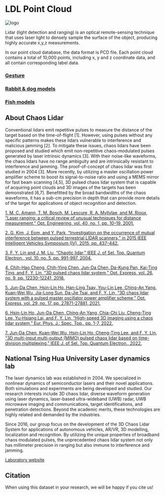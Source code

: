 # LDL Point Cloud
![logo](https://user-images.githubusercontent.com/82630423/158313826-f1db3e85-b836-4aa8-a909-75112c4bf65f.jpg)

Lidar (light detection and ranging) is an optical remote-sensing technique that uses laser light to densely sample the surface of the object, producing highly accurate x,y,z measurements. 

In our point cloud database, the data format is PCD file. Each point cloud contains a total of 10,000 points, including x, y and z coordinate data, and all contain corresponding label data.

### [Gesture](https://github.com/MengJui/LDL-Point-Cloud/blob/main/Point%20cloud%20database%20-%20Gesture.md)

### [Rabbit & dog models](https://github.com/MengJui/LDL-Point-Cloud/blob/main/Point%20cloud%20database%20-%203D%20Object.md)

### [Fish models](https://github.com/MengJui/LDL-Point-Cloud/blob/main/Point%20cloud%20database%20-%20Gesture.md)

## About Chaos Lidar 

  Conventional lidars emit repetitive pulses to measure the distance of the target based on the time-of-flight [1]. However, using pulses without any specific patterns makes these lidars vulnerable to interference and malicious jamming [2]. To mitigate these issues, chaos lidars have been proposed and studied which emit non-repetitive chaos-modulated pulses generated by laser intrinsic dynamics [3]. With their noise-like waveforms, the chaos lidars have no range ambiguity and are intrinsically resistant to interference and jamming. The proof-of-concept of chaos lidar was first studied in 2004 [3]. More recently, by utilizing a master oscillation power amplifier scheme to boost its signal-to-noise ratio and using a MEMS mirror for fast beam scanning [4,5], 3D pulsed chaos lidar system that is capable of acquiring point clouds and 3D images of the targets has been demonstrated [6,7]. Benefitted by the broad bandwidths of the chaos waveforms, it has a sub-cm precision in depth that can provide more details of the target for applications of object recognition and detection.

[1.	M. C. Amann, T. M. Bosch, M. Lescure, R. A. Myllylae, and M. Rioux, “Laser ranging: a critical review of unusual techniques for distance measurement,” Opt. Engineering, vol. 40, no. 1, pp. 10–19, 2001.](https://www.spiedigitallibrary.org/journals/optical-engineering/volume-40/issue-01/0000/Laser-ranging--a-critical-review-of-unusual-techniques-for/10.1117/1.1330700.full)

[2.	G. Kim, J. Eom, and Y. Park, “Investigation on the occurrence of mutual interference between pulsed terrestrial LIDAR scanners,” in 2015 IEEE Intelligent Vehicles Symposium (IV), 2015, pp. 437–442.](https://ieeexplore.ieee.org/abstract/document/7225724)

[3.	F. Y. Lin and J. M. Liu, “Chaotic lidar,” IEEE J. of Sel. Top. Quantum Electron., vol. 10, no. 5, pp. 991-997, 2004.](https://ieeexplore.ieee.org/abstract/document/6205601/authors#authors)

[4.	Chih-Hao Cheng, Chih-Ying Chen, Jun-Da Chen, Da-Kung Pan, Kai-Ting Ting, and F. Y. Lin, “3D pulsed chaos lidar system,” Opt. Express, vol. 26, no. 9, pp. 12230-12241, 2018.](https://opg.optica.org/oe/fulltext.cfm?uri=oe-26-9-12230&id=385964)

[5.	Jun-Da Chen, Hsin-Lin Ho, Han-Ling Tsay, You-Lin Lee, Ching-An Yang, Kuan-Wei Wu, Jia-Long Sun, Da-Jie Tsai, and F. Y. Lin, “3D chaos lidar system with a pulsed master oscillator power amplifier scheme,” Opt. Express, vol. 29, no. 17, pp. 27871-27881, 2021.](https://opg.optica.org/oe/fulltext.cfm?uri=oe-29-17-27871&id=456970)

[6.	Hsin-Lin Ho, Jun-Da Chen, Ching-An Yang, Chia-Chi Liu, Cheng-Ting Lee, Yu-Hsiang Lai, and F. Y. Lin, “High-speed 3D imaging using a chaos lidar system,” Eur. Phys. J.: Spec. Top., pp. 1-7, 2022.](https://link.springer.com/article/10.1140/epjs/s11734-021-00410-8)

[7.	Jun-Da Chen, Kuan-Wei Wu, Hsin-Lin Ho, Cheng-Ting Lee, and F. Y. Lin, “3D multi-input multi-output (MIMO) pulsed chaos lidar based on time-division multiplexing,” IEEE J. of Sel. Top. Quantum Electron., 2022. ](https://ieeexplore.ieee.org/abstract/document/9712361)

## National Tsing Hua University Laser dynamics lab

The laser dynamics lab was established in 2004. We specialized in nonlinear dynamics of semiconductor lasers and their novel applications. Both simulations and experiments are being developed and studied. Our research interests include 3D chaos lidar, diverse waveform generation using laser dynamics, laser-based ultra-wideband (UWB) radar, UWB microwave imaging and communications, target identifications, and penetration detections. Beyond the academic merits, these technologies are highly related and demanded by the industries.

Since 2016, our group focus on the development of the 3D Chaos Lidar System for applications of autonomous vehicles, AR/VR, 3D modelling, localization and recognition. By utilizing the unique properties of broadband chaos modulated pulses, the unprecedented chaos lidar system not only has millimeter precision in ranging but also immune to interference and jamming.

[Laboratory website](https://sites.google.com/gapp.nthu.edu.tw/laserdynamicslab/home?fbclid=IwAR2nqJDHTRwgsafg7JWw__DIOk5NaI-2SwloBHel0wMdsnctNaspWk36aOc)

## Citation

When using this dataset in your research, we will be happy if you cite us! 

